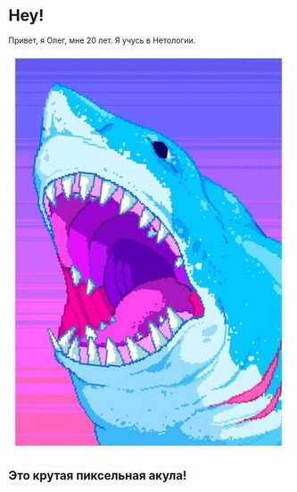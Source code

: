 # Hey!
Привет, я Олег, мне 20 лет. Я учусь в Нетологии.

![](73c320cbe8b7767bba87d0062af48600.jpg)

## Это крутая пиксельная акула!
